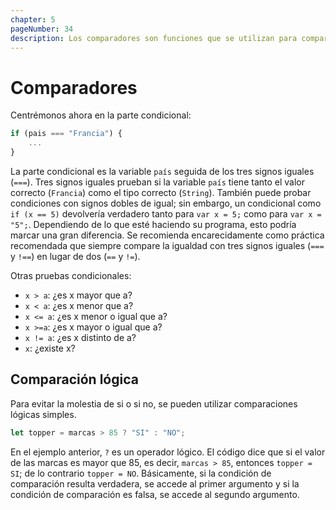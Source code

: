 ```yaml
---
chapter: 5
pageNumber: 34
description: Los comparadores son funciones que se utilizan para comparar dos valores y determinar su relación. Aquí, el valor devuelto indica si los valores son iguales, mayores que, menores que o alguna otra relación basada en un criterio de comparación específico.  
---
```

# Comparadores

Centrémonos ahora en la parte condicional:

```javascript
if (pais === "Francia") {
    ...
}
```

La parte condicional es la variable `país` seguida de los tres signos iguales (`===`). Tres signos iguales prueban si la variable `país` tiene tanto el valor correcto (`Francia`) como el tipo correcto (`String`). También puede probar condiciones con signos dobles de igual; sin embargo, un condicional como `if (x == 5)` devolvería verdadero tanto para `var x = 5;` como para `var x = "5";`. Dependiendo de lo que esté haciendo su programa, esto podría marcar una gran diferencia. Se recomienda encarecidamente como práctica recomendada que siempre compare la igualdad con tres signos iguales (`===` y `!==`) en lugar de dos (`==` y `!=`).

Otras pruebas condicionales:

* `x > a`: ¿es x mayor que a?
* `x < a`: ¿es x menor que a?
* `x <= a`: ¿es x menor o igual que a?
* `x >=a`: ¿es x mayor o igual que a?
* `x != a`: ¿es x distinto de a?
* `x`: ¿existe x?

## Comparación lógica

Para evitar la molestia de si o si no, se pueden utilizar comparaciones lógicas simples.

```javascript
let topper = marcas > 85 ? "SI" : "NO";
```

En el ejemplo anterior, `?` es un operador lógico. El código dice que si el valor de las marcas es mayor que 85, es decir, `marcas > 85`, entonces `topper = SI`; de lo contrario `topper = NO`. Básicamente, si la condición de comparación resulta verdadera, se accede al primer argumento y si la condición de comparación es falsa, se accede al segundo argumento.
